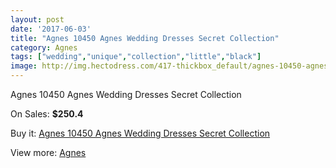 ```yaml
---
layout: post
date: '2017-06-03'
title: "Agnes 10450 Agnes Wedding Dresses Secret Collection"
category: Agnes
tags: ["wedding","unique","collection","little","black"]
image: http://img.hectodress.com/417-thickbox_default/agnes-10450-agnes-wedding-dresses-secret-collection.jpg
---
```

Agnes 10450 Agnes Wedding Dresses Secret Collection

On Sales: **$250.4**
<a href="https://www.hectodress.com/agnes/241-agnes-10450-agnes-wedding-dresses-secret-collection.html"><amp-img layout="responsive" width="600" height="600" src="//img.hectodress.com/417-thickbox_default/agnes-10450-agnes-wedding-dresses-secret-collection.jpg" alt="Agnes 10450 Agnes Wedding Dresses Secret Collection 0" /></a>

Buy it: [Agnes 10450 Agnes Wedding Dresses Secret Collection](https://www.hectodress.com/agnes/241-agnes-10450-agnes-wedding-dresses-secret-collection.html "Agnes 10450 Agnes Wedding Dresses Secret Collection")

View more: [Agnes](https://www.hectodress.com/6-agnes "Agnes")